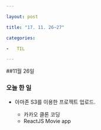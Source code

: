 ```yaml
---

layout: post

title: "17. 11. 26~27"

categories:

-	TIL

---
```


##11월 26일

### 오늘 한 일

-	아마존 S3를 이용한 프로젝트 업로드.

	-	카카오 클론 코딩
	-	ReactJS Movie app

